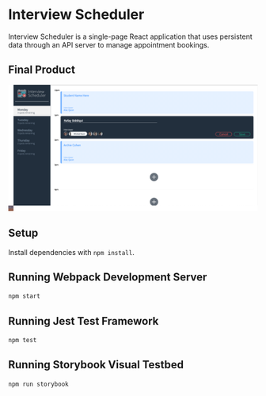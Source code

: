 # Interview Scheduler

Interview Scheduler is a single-page React application that uses persistent data through an API server to manage appointment bookings.

## Final Product

![Scheduler](./docs/Scheduler-Image.png)

## Setup

Install dependencies with `npm install`.

## Running Webpack Development Server

```sh
npm start
```

## Running Jest Test Framework

```sh
npm test
```

## Running Storybook Visual Testbed

```sh
npm run storybook
```
